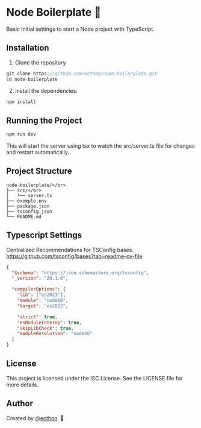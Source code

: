 # Node Boilerplate 🌱
Basic initial settings to start a Node project with TypeScript.

## Installation
1. Clone the repository

```javascript
git clone https://github.com/ecthon/node-boilerplate.git
cd node-boilerplate
```

2. Install the dependencies:
```javascript
npm install
```

## Running the Project
```javascript
npm run dev
```
This will start the server using tsx to watch the src/server.ts file for changes and restart automatically.

## Project Structure
```
node-boilerplate/</br>
├── src/</br>
│   └── server.ts
├── exemple.env
├── package.json
├── tsconfig.json
└── README.md
```

## Typescript Settings
Centralized Recommendations for TSConfig bases.</br>
https://github.com/tsconfig/bases?tab=readme-ov-file

```json
{
  "$schema": "https://json.schemastore.org/tsconfig",
  "_version": "20.1.0",

  "compilerOptions": {
    "lib": ["es2023"],
    "module": "node16",
    "target": "es2022",

    "strict": true,
    "esModuleInterop": true,
    "skipLibCheck": true,
    "moduleResolution": "node16"
  }
}
```

## License
This project is licensed under the ISC License. See the LICENSE file for more details.

## Author
Created by [@ecthon](https://www.linkedin.com/in/ecthon/). 👾